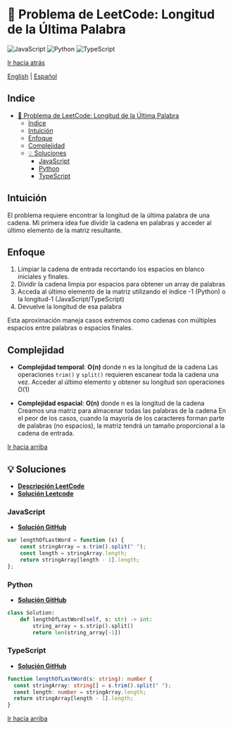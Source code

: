 # 🤔 Problema de LeetCode: Longitud de la Última Palabra

![JavaScript](https://img.shields.io/badge/JavaScript-F7DF1E?logo=javascript&logoColor=black)
![Python](https://img.shields.io/badge/Python-3776AB?logo=python&logoColor=white)
![TypeScript](https://img.shields.io/badge/TypeScript-3178C6?logo=typescript&logoColor=white)

[Ir hacia atrás](../README.md)

[English](./58.LengthOfLastWord.md) | [Español](./58.LengthOfLastWord-es.md)

## Indice

- [🤔 Problema de LeetCode: Longitud de la Última Palabra](#-problema-de-leetcode-longitud-de-la-última-palabra)
  - [Indice](#indice)
  - [Intuición](#intuición)
  - [Enfoque](#enfoque)
  - [Complejidad](#complejidad)
  - [💡 Soluciones](#-soluciones)
    - [JavaScript](#javascript)
    - [Python](#python)
    - [TypeScript](#typescript)

## Intuición

El problema requiere encontrar la longitud de la última palabra de una cadena. Mi primera idea fue dividir la cadena en palabras y acceder al último elemento de la matriz resultante.

## Enfoque

1. Limpiar la cadena de entrada recortando los espacios en blanco iniciales y finales.
2. Dividir la cadena limpia por espacios para obtener un array de palabras
3. Acceda al último elemento de la matriz utilizando el índice -1 (Python) o la longitud-1 (JavaScript/TypeScript)
4. Devuelve la longitud de esa palabra

Esta aproximación maneja casos extremos como cadenas con múltiples espacios entre palabras o espacios finales.

## Complejidad

- **Complejidad temporal**:
**O(n)** donde n es la longitud de la cadena
Las operaciones `trim()` y `split()` requieren escanear toda la cadena una vez.
Acceder al último elemento y obtener su longitud son operaciones O(1)

- **Complejidad espacial**:
**O(n)** donde n es la longitud de la cadena
Creamos una matriz para almacenar todas las palabras de la cadena
En el peor de los casos, cuando la mayoría de los caracteres forman parte de palabras (no espacios), la matriz tendrá un tamaño proporcional a la cadena de entrada.

[Ir hacia arriba](#indice)

## 💡 Soluciones

- **[Descripción LeetCode](https://leetcode.com/problems/length-of-last-word/description/)**
- **[Solución Leetcode](https://leetcode.com/problems/length-of-last-word/solutions/6552471/solution-by-danielpaez-dev-ax25/)**

### JavaScript

- **[Solución GitHub](../solutions/JavaScript/58.LengthOfLastWord.js)**

```javascript
var lengthOfLastWord = function (s) {
    const stringArray = s.trim().split(" ");
    const length = stringArray.length;
    return stringArray[length - 1].length;
};
```

### Python

- **[Solución GitHub](../solutions/Python/58.LengthOfLastWord.py)**

```python
class Solution:
    def lengthOfLastWord(self, s: str) -> int:
        string_array = s.strip().split()
        return len(string_array[-1])

```

### TypeScript

- **[Solución GitHub](../solutions/TypeScript/58.LengthOfLastWord.ts)**

```typescript
function lengthOfLastWord(s: string): number {
  const stringArray: string[] = s.trim().split(" ");
  const length: number = stringArray.length;
  return stringArray[length - 1].length;
}
```

[Ir hacia arriba](#indice)
